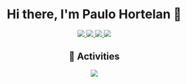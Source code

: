 <h1 align="center">Hi there, I'm Paulo Hortelan 👋</h1>

<p align="center"> 
 <a href="https://www.linkedin.com/in/paulo-hortelan-ribeiro-479008144/" alt="paulo hortelan linkedin">
   <img src="https://img.shields.io/badge/%20-LinkedIn-%230A66C2?logo=linkedin&logoColor=white&style=for-the-badge&link=https://www.linkedin.com/in/paulo-hortelan-ribeiro-479008144" />
 </a>
  <a href="https://www.instagram.com/paulohincar/" target="_blank">
    <img src="https://img.shields.io/badge/instagram-%23E4405F.svg?&style=for-the-badge&logo=instagram&logoColor=white" />        
  </a>
 <a href="https://github.com/paulo-hortelan" alt="paulo hortelan github">
   <img src="https://img.shields.io/badge/%20-GitHub-black?logo=GitHub&logoColor=white&style=for-the-badge" />
 </a>
 <a>
   <img src="https://komarev.com/ghpvc/?username=paulo-hortelan&color=FFC000&style=for-the-badge" />
 </a> 
</p>

<h2 align="center">🚀 Activities</h2>
<p align="center">
  <a href="#" alt="paulo hortelan's github stats"><img src="https://github-readme-stats.vercel.app/api?username=paulo-hortelan" /></a>
</p>
